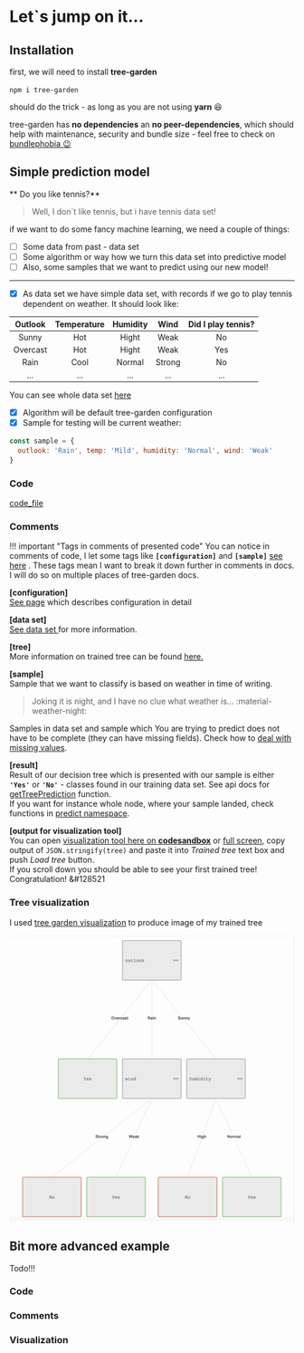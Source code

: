 # Let`s jump on it...


## Installation

first, we will need to install **tree-garden**

`npm i tree-garden` 

should do the trick - as long as you are not using **yarn** :laughing:

tree-garden has **no dependencies** an **no peer-dependencies**, which should help with maintenance, security
and bundle size - feel free to check on [bundlephobia &#x1F609;](https://bundlephobia.com/package/tree-garden@latest) 

## Simple prediction model
** Do you like tennis?**
> Well, I don`t like tennis, but i have tennis data set!

if we want to do  some fancy machine learning, we need a couple of things:

- [ ] Some data from past - data set
- [ ] Some algorithm or way how we turn this data set into predictive model
- [ ] Also, some samples that we want to predict using our new model!
---

- [x]  As data set we have simple data set, with records if we go to play tennis dependent on weather.
It should look like:

| Outlook| Temperature| Humidity|Wind|Did I play tennis?|
| :---: | :---: |:---: |:---: |:---: |
|Sunny|Hot|Hight|Weak|No|
|Overcast|Hot|Hight|Weak|Yes|
|Rain|Cool|Normal|Strong|No|
|...|...|...|...|...|

You can see whole data set [here](https://github.com/miob-miob/treeGarden/blob/master/src/sampleDataSets/tennis.ts#L2) 

- [x] Algorithm will be default tree-garden configuration 
- [x] Sample for testing will be current weather: 
```javascript
const sample = {
  outlook: 'Rain', temp: 'Mild', humidity: 'Normal', wind: 'Weak'
}
```

### Code 

[code_file](docs/code_snippets/shouldIPlayTenis.ts)

### Comments
!!! important "Tags in comments of presented code"
    You can notice in comments of code, I let some tags like **`[configuration]`** and
    **`[sample]`** [see here](https://github.com/miob-miob/treeGarden/blob/master/docs/code_snippets/shouldIPlayTenis.ts#L30) .
    These tags mean I want to break it down further in comments in docs.
    I will do so on multiple places of tree-garden docs.

**[configuration]**  
[See page](importantBasics.md#configuration) which describes configuration in detail
  
**[data set]**  
[See data set ](importantBasics.md#data-set) for more information.

**[tree]**  
More information on trained tree can be found [here.](importantBasics.md#decision-tree)

**[sample]**  
Sample that we want to classify is based on weather in time of writing.
> Joking it is night, and I have no clue what weather is...  :material-weather-night:

Samples in data set and sample which You are trying to predict does not have to be complete 
(they can have missing fields). Check how to [deal with missing values](importantBasics.md#dealing-with-missing-values).

**[result]**  
Result of our decision tree which is presented with our sample is either **`'Yes'`** or 
**`'No'`** - classes found in our training data set. See api docs for [getTreePrediction](api/modules.md#gettreeprediction)
function.  
If you want for instance whole node, where your sample landed, check functions in 
[predict namespace](api/modules/predict.md).



**[output for visualization tool]**  
You can open [visualization tool here on **codesandbox**](https://codesandbox.io/s/nostalgic-water-eozhj6) or [full screen](https://eozhj6.csb.app/), 
copy output of `JSON.stringify(tree)` and paste it into *Trained tree* text box and push *Load tree* button.  
If you scroll down you should be able to see your first trained tree!  
Congratulation! &#128521



### Tree visualization

I used [tree garden visualization](https://github.com/miob-miob/treeGardenVisualization) to 
produce image of my trained tree 


![img.png](resources/images/simpleTennisTree.png)


[comment]: <> (TODO )
## Bit more advanced example
Todo!!!
### Code
### Comments 
### Visualization
